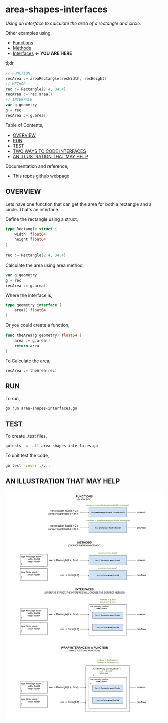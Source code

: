 # area-shapes-interfaces

_Using an interface to calculate the area of a rectangle and circle._

Other examples using,

* [Functions](https://github.com/JeffDeCola/my-go-examples/tree/master/basic-syntax/functions/area-shapes-functions)
* [Methods](https://github.com/JeffDeCola/my-go-examples/tree/master/basic-syntax/methods/area-shapes-methods)
* [Interfaces](https://github.com/JeffDeCola/my-go-examples/tree/master/basic-syntax/interfaces/area-shapes-interfaces)
  **<- YOU ARE HERE**

tl;dr,

```go
// FUNCTION
recArea := areaRectangle(recWidth, recHeight)
// METHOD
rec := Rectangle{2.4, 34.4}
recArea := rec.area()
// INTERFACE
var g geometry
g = rec
recArea := g.area()
```

Table of Contents,

* [OVERVIEW](https://github.com/JeffDeCola/my-go-examples/tree/master/basic-syntax/interfaces/area-shapes-interfaces#overview)
* [RUN](https://github.com/JeffDeCola/my-go-examples/tree/master/basic-syntax/interfaces/area-shapes-interfaces#run)
* [TEST](https://github.com/JeffDeCola/my-go-examples/tree/master/basic-syntax/interfaces/area-shapes-interfaces#test)
* [TWO WAYS TO CODE INTERFACES](https://github.com/JeffDeCola/my-go-examples/tree/master/basic-syntax/interfaces/area-shapes-interfaces#two-ways-to-code-interfaces)
* [AN ILLUSTRATION THAT MAY HELP](https://github.com/JeffDeCola/my-go-examples/tree/master/basic-syntax/interfaces/area-shapes-interfaces#an-illustration-that-may-help)

Documentation and reference,

* This repos [github webpage](https://jeffdecola.github.io/my-go-examples/)

## OVERVIEW

Lets have one function that can get the area for both
a rectangle and a circle. That's an interface.

Define the rectangle using a struct,

```go
type Rectangle struct {
    width  float64
    height float64
}

rec := Rectangle{2.4, 34.4}
```

Calculate the area using area method,

```go
var g geometry
g = rec
recArea := g.area()
```

Where the interface is,

```go
type geometry interface {
    area() float64
}
```

Or you could create a function,

```go
func theArea(g geometry) float64 {
    area := g.area()
    return area
}
```

To Calculate the area,

```go
recArea := theArea(rec)
```

## RUN

To run,

```bash
go run area-shapes-interfaces.go
```

## TEST

To create _test files,

```bash
gotests -w -all area-shapes-interfaces.go
```

To unit test the code,

```bash
go test -cover ./... 
```

## AN ILLUSTRATION THAT MAY HELP

![IMAGE - functions-methods-interfaces.jpg - IMAGE](../../../docs/pics/basic-syntax/functions-methods-interfaces.jpg)
